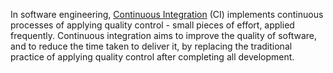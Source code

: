 In software engineering, [Continuous Integration](http://en.wikipedia.org/wiki/Continuous_integration) (CI)
implements continuous processes of applying quality control - small pieces of effort, applied frequently. Continuous integration aims to
improve the quality of software, and to reduce the time taken to deliver it, by replacing the traditional practice of applying quality control
after completing all development.